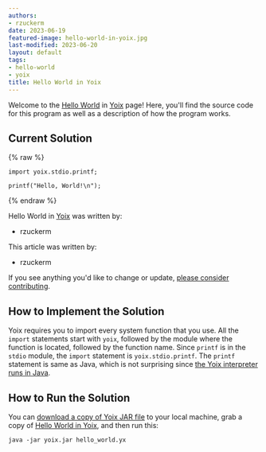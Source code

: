 ```yaml
---
authors:
- rzuckerm
date: 2023-06-19
featured-image: hello-world-in-yoix.jpg
last-modified: 2023-06-20
layout: default
tags:
- hello-world
- yoix
title: Hello World in Yoix
---
```


Welcome to the [Hello World](https://sampleprograms.io/projects/hello-world) in [Yoix](https://sampleprograms.io/languages/yoix) page! Here, you'll find the source code for this program as well as a description of how the program works.

## Current Solution

{% raw %}

```yoix
import yoix.stdio.printf;

printf("Hello, World!\n");

```

{% endraw %}

Hello World in [Yoix](https://sampleprograms.io/languages/yoix) was written by:

- rzuckerm

This article was written by:

- rzuckerm

If you see anything you'd like to change or update, [please consider contributing](https://github.com/TheRenegadeCoder/sample-programs).

## How to Implement the Solution

Yoix requires you to import every system function that you use. All the
`import` statements start with `yoix`, followed by the module where the
function is located, followed by the function name. Since `printf` is in
the `stdio` module, the `import` statement is `yoix.stdio.printf`.
The `printf` statement is same as Java, which is not surprising since
[the Yoix interpreter runs in Java][1].

[1]: https://en.wikipedia.org/wiki/Yoix


## How to Run the Solution

You can [download a copy of Yoix JAR file][2] to your local machine, grab a copy of
[Hello World in Yoix][3], and then run this:

```
java -jar yoix.jar hello_world.yx
```

[2]: https://raw.githubusercontent.com/att/yoix/master/yoix.jar
[3]: https://github.com/TheRenegadeCoder/sample-programs/blob/main/archive/y/yoix/hello_world.yx
